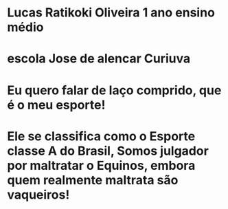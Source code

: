 # Lucas Ratikoki Oliveira 1 ano ensino médio
# escola Jose de alencar Curiuva
#  Eu quero falar de laço comprido, que é o meu esporte!
# Ele se classifica como o Esporte classe A do Brasil, Somos julgador por maltratar o Equinos, embora quem realmente maltrata são vaqueiros!
